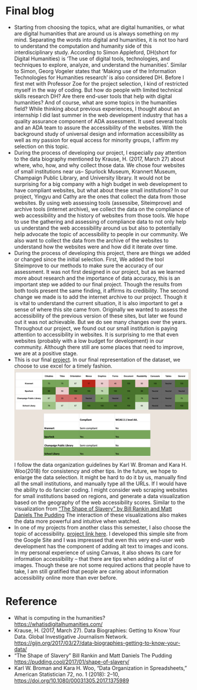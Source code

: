 # Final blog

- Starting from choosing the topics, what are digital humanities, or what are digital humanities that are around us is always something on my mind. Separating the words into digital and humanities, it is not too hard to understand the computation and humanity side of this interdisciplinary study. According to Simon Appleford, DH(short for Digital Humanities) is ‘The use of digital tools, technologies, and techniques to explore, analyze, and understand the humanities’. Similar to Simon, Georg Vogeler states that ‘Making use of the Information Technologies for Humanities research’ is also considered DH. Before I first met with Professor Zoe for the project selection, I kind of restricted myself in the way of coding. But how do people with limited technical skills research DH? Are there end-user tools that help with digital humanities? And of course, what are some topics in the humanities field? While thinking about previous experiences, I thought about an internship I did last summer in the web development industry that has a quality assurance component of ADA assessment. It used several tools and an ADA team to assure the accessibility of the websites. With the background study of universal design and information accessibility as well as my passion for equal access for minority groups, I affirm my selection on this topic.
- During the process of developing our project, I especially pay attention to the data biography mentioned by Krause, H. (2017, March 27) about where, who, how, and why collect those data. We chose four websites of small institutions near us– Spurlock Museum, Krannert Museum, Champaign Public Library, and University library. It would not be surprising for a big company with a high budget in web development to have compliant websites, but what about these small institutions?  In our project, Yingyu and Cathy are the ones that collect the data from those websites. By using web assessing tools (assessibe, Siteimprove) and archive tools (internet archive), we collect the data on the compliance of web accessibility and the history of websites from those tools. We hope to use the gathering and assessing of compliance data to not only help us understand the web accessibility around us but also to potentially help advocate the topic of accessibility to people in our community. We also want to collect the data from the archive of the websites to understand how the websites were and how did it iterate over time.
- During the process of developing this project, there are things we added or changed since the initial selection. First, We added the tool Siteimprove to our methods to make sure the accuracy of our assessment. It was not first designed in our project, but as we learned more about research and the importance of data accuracy, this is an important step we added to our final project. Though the results from both tools present the same finding, it affirms its credibility. The second change we made is to add the internet archive to our project. Though it is vital to understand the current situation, it is also important to get a sense of where this site came from. Originally we wanted to assess the accessibility of the previous version of these sites, but later we found out it was not achievable. But we do see many changes over the years. Throughout our project, we found out our small institution is paying attention to accessibility in websites. It is surprising to me that even websites (probably with a low budget for development) in our community. Although there still are some places that need to improve, we are at a positive stage.
- This is our final [project](https://docs.google.com/presentation/d/1mE48Q-BETsKJWYIWK5S-gg2JsSemgEmD6CEuqSaWhb4/edit?usp=sharing). In our final representation of the dataset, we choose to use excel for a timely fashion. ![my visualization](dv.png)I follow the data organization guidelines by Karl W. Broman and Kara H. Woo(2018) for consistency and other tips. In the future, we hope to enlarge the data selection. It might be hard to do it by us, manually find all the small institutions, and manually type all the URLs. If I would have the ability to do fancier coding. I might consider web scraping websites for small institutions based on regions, and generate a data visualization based on the geography of the web accessibility scores. Similar to the visualization from [“The Shape of Slavery” by Bill Rankin and Matt Daniels The Pudding](https://pudding.cool/2017/01/shape-of-slavery/) The interaction of these visualizations also makes the data more powerful and intuitive when watched.
- In one of my projects from another class this semester, I also choose the topic of accessibility. [project link here](https://sites.google.com/illinois.edu/info4everybody/home). I developed this simple site from the Google Site and I was impressed that even this very end-user web development has the component of adding alt text to images and icons. In my personal experience of using Canvas, it also shows its care for information accessibility – that there are tips when adding a list of images. Though these are not some required actions that people have to take, I am still gratified that people are caring about information accessibility online more than ever before. 

# Reference
- What is computing in the humanities? https://whatisdigitalhumanities.com/ 
- Krause, H. (2017, March 27). Data Biographies: Getting to Know Your Data. Global Investigative Journalism Network. https://gijn.org/2017/03/27/data-biographies-getting-to-know-your-data/
- “The Shape of Slavery” Bill Rankin and Matt Daniels The Pudding https://pudding.cool/2017/01/shape-of-slavery/
- Karl W. Broman and Kara H. Woo, “Data Organization in Spreadsheets,” American Statistician 72, no. 1 (2018): 2–10, https://doi.org/10.1080/00031305.2017.1375989


